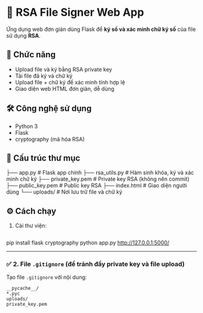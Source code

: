 # 🔐 RSA File Signer Web App

Ứng dụng web đơn giản dùng Flask để **ký số và xác minh chữ ký số** của file sử dụng **RSA**.

## 🚀 Chức năng

- Upload file và ký bằng RSA private key
- Tải file đã ký và chữ ký
- Upload file + chữ ký để xác minh tính hợp lệ
- Giao diện web HTML đơn giản, dễ dùng

## 🛠 Công nghệ sử dụng

- Python 3
- Flask
- cryptography (mã hóa RSA)

## 📁 Cấu trúc thư mục

├── app.py # Flask app chính
├── rsa_utils.py # Hàm sinh khóa, ký và xác minh chữ ký
├── private_key.pem # Private key RSA (không nên commit)
├── public_key.pem # Public key RSA
├── index.html # Giao diện người dùng
└── uploads/ # Nơi lưu trữ file và chữ ký

## ⚙️ Cách chạy

1. Cài thư viện:
   ```bash
pip install flask cryptography
python app.py
http://127.0.0.1:5000/

---

### ✅ **2. File `.gitignore` (để tránh đẩy private key và file upload)**

Tạo file `.gitignore` với nội dung:

```gitignore
__pycache__/
*.pyc
uploads/
private_key.pem
